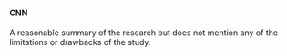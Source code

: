 #### CNN

A reasonable summary of the research but does not mention any of the limitations or drawbacks of the study.